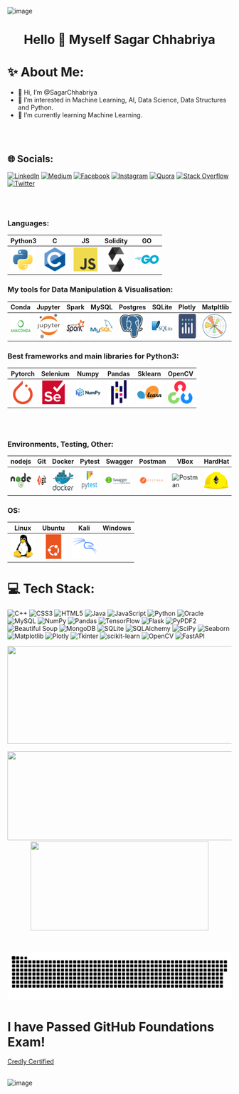 ![image](https://github.com/user-attachments/assets/2af29d74-629a-45c2-9f8b-bb3551138679)

<h1 align="center">Hello 👋 Myself Sagar Chhabriya<h1/>
  
# ✨ About Me: 
- 👋 Hi, I’m @SagarChhabriya
- 👀 I’m interested in Machine Learning, AI, Data Science, Data Structures and Python.
- 🌱 I’m currently learning Machine Learning.
<!-- - 💞️ I’m looking to collaborate on ...
<!-- - 📫 How to reach me ... -->
<!-- -😄 Pronouns: He/Him -->
<!-- - ⚡ Fun fact: ___ -->


<br></br>

## 🌐 Socials:
[![LinkedIn](https://img.shields.io/badge/LinkedIn-%230077B5.svg?logo=linkedin&logoColor=white)](https://www.linkedin.com/in/sagar-chhabriya/)
[![Medium](https://img.shields.io/badge/Medium-12100E?logo=medium&logoColor=white)](https://medium.com/@sagarchhabriya33)
[![Facebook](https://img.shields.io/badge/Facebook-%231877F2.svg?logo=Facebook&logoColor=white)](https://web.facebook.com/sagar.chhabriya.71)
[![Instagram](https://img.shields.io/badge/Instagram-%23E4405F.svg?logo=Instagram&logoColor=white)](https://www.instagram.com/sagar.chhabriya7327/)
[![Quora](https://img.shields.io/badge/Quora-%23B92B27.svg?logo=Quora&logoColor=white)](https://www.quora.com/profile/Sagar-Chhabriya-5)
[![Stack Overflow](https://img.shields.io/badge/-Stackoverflow-FE7A16?logo=stack-overflow&logoColor=white)](https://stackoverflow.com/users/26491667/sagar-chhabriya)
[![Twitter](https://img.shields.io/badge/Twitter-%231DA1F2.svg?logo=Twitter&logoColor=white)](https://twitter.com/SagarChhabriya)

<br></br>


### Languages:
| Python3 | C | JS | Solidity | GO |
|----------|----------|----------|-----|-----|
|  <img src="https://github.com/devicons/devicon/blob/master/icons/python/python-original.svg" title="Python"  alt="Python" width="55" height="55"/> |  <img src="https://github.com/devicons/devicon/blob/master/icons/c/c-original.svg" title="C"  alt="C" width="55" height="55"/> |  <img src="https://github.com/devicons/devicon/blob/master/icons/javascript/javascript-original.svg" title="JavaScript" alt="JavaScript" width="55" height="55"/> |  <img src="https://github.com/devicons/devicon/blob/master/icons/solidity/solidity-original.svg" title="Solidity" alt="Solidity" width="55" height="55"/>|  <img src="https://github.com/devicons/devicon/blob/master/icons/go/go-original-wordmark.svg" title="Solidity" alt="Solidity" width="55" height="55"/>| 

### My tools for Data Manipulation & Visualisation:

| Conda | Jupyter | Spark | MySQL | Postgres | SQLite | Plotly | Matpltlib |
|----------|----------|----------|----------|----------|----------|----------|----------|
|<img src="https://github.com/devicons/devicon/blob/master/icons/anaconda/anaconda-original-wordmark.svg" title="Anaconda" alt="Conda" width="55" height="55"/>|<img src="https://github.com/devicons/devicon/blob/master/icons/jupyter/jupyter-original-wordmark.svg" title="Jupiter" alt="Jupiter" width="55" height="55"/>|<img src="https://github.com/devicons/devicon/blob/master/icons/apachespark/apachespark-original-wordmark.svg" title="Spark" alt="Spark" width="55" height="55"/>|<img src="https://github.com/devicons/devicon/blob/master/icons/mysql/mysql-original-wordmark.svg" title="MySQL" alt="MySQL" width="55" height="55"/>|<img src="https://github.com/devicons/devicon/blob/master/icons/postgresql/postgresql-original.svg" title="pg" alt="pg" width="55" height="55"/>|<img src="https://github.com/devicons/devicon/blob/master/icons/sqlite/sqlite-original-wordmark.svg" title="SQLite" alt="SQLite" width="55" height="55"/>|<img src="https://github.com/devicons/devicon/blob/master/icons/plotly/plotly-original.svg" title="plotly" alt="pltly" width="55" height="55"/> | <img src="https://github.com/devicons/devicon/blob/master/icons/matplotlib/matplotlib-original.svg" title="plotly" alt="pltly" width="55" height="55"/> |

### Best frameworks and main libraries for Python3:

| Pytorch | Selenium | Numpy | Pandas | Sklearn | OpenCV |
|----------|----------|----------|----------|----------|----------|
|  <img src="https://github.com/devicons/devicon/blob/master/icons/pytorch/pytorch-original.svg" title="Pytorch"  alt="Pytorch" width="55" height="55"/>|  <img src="https://github.com/devicons/devicon/blob/master/icons/selenium/selenium-original.svg" title="Selenium"  alt="Selenium" width="55" height="55"/>|  <img src="https://github.com/devicons/devicon/blob/master/icons/numpy/numpy-original-wordmark.svg" title="Numpy" alt="Numpy" width="55" height="55"/>|  <img src="https://github.com/devicons/devicon/blob/master/icons/pandas/pandas-original.svg" title="Pandas" alt="Pandas" width="55" height="55"/>|  <img src="https://github.com/devicons/devicon/blob/master/icons/scikitlearn/scikitlearn-original.svg" title="sklearn" alt="sklearn" width="55" height="55"/>| <img src="https://github.com/devicons/devicon/blob/master/icons/opencv/opencv-original.svg" title="mpl" alt="mpl" width="55" height="55"/>|




<br></br>

### Environments, Testing, Other:

| nodejs | Git | Docker | Pytest | Swagger | Postman | VBox | HardHat |
|----------|----------|----------|----------|----------|----------|----------|----------|
|<img src="https://github.com/devicons/devicon/blob/master/icons/nodejs/nodejs-original-wordmark.svg" title="nodejs" alt="NodeJS" width="55" height="55"/>|<img src="https://github.com/devicons/devicon/blob/master/icons/git/git-original-wordmark.svg" title="Git" alt="Git" width="55" height="55"/>|<img src="https://github.com/devicons/devicon/blob/master/icons/docker/docker-original-wordmark.svg" title="Docker" alt="Docker" width="55" height="55"/>|<img src="https://github.com/devicons/devicon/blob/master/icons/pytest/pytest-original-wordmark.svg" title="pytest" alt="pytest" width="55" height="55"/>|  <img src="https://github.com/devicons/devicon/blob/master/icons/swagger/swagger-original-wordmark.svg" title="Swagger" alt="Swagger" width="55" height="55"/>|  <img src="https://github.com/devicons/devicon/blob/master/icons/postman/postman-original-wordmark.svg" title="Postman" alt="Postman" width="55" height="55"/>|<img src="https://banner2.cleanpng.com/20190501/xvt/kisspng-computer-icons-virtualbox-portable-network-graphic-virtualbox-icon-of-line-style-available-in-svg-5cca247f73f9e3.6112721115567514874751.jpg" title="Postman" alt="Postman" width="55" height="55"/>| <img src="https://github.com/devicons/devicon/blob/master/icons/hardhat/hardhat-original.svg" title="Swagger" alt="Swagger" width="55" height="55"/>|



### OS:

| Linux | Ubuntu | Kali | Windows|
|----------|----------|----------|----------|
| <img src="https://github.com/devicons/devicon/blob/master/icons/linux/linux-original.svg" title="Linux" alt="Linux" width="55" height="55"/> | <img src="https://github.com/devicons/devicon/blob/master/icons/ubuntu/ubuntu-original.svg" title="Ubuntu" alt="Ubuntu" width="55" height="55"/> | <img src="https://github.com/canaleal/devicon/blob/new-icon-kali-linux/icons/kalilinux/kalilinux-original-wordmark.svg" title="Linux" alt="Linux" width="55" height="55"/> |


# 💻 Tech Stack:
![C++](https://img.shields.io/badge/c++-%2300599C.svg?style=for-the-badge&logo=c%2B%2B&logoColor=white)
![CSS3](https://img.shields.io/badge/css3-%231572B6.svg?style=for-the-badge&logo=css3&logoColor=white) 
![HTML5](https://img.shields.io/badge/html5-%23E34F26.svg?style=for-the-badge&logo=html5&logoColor=white) 
![Java](https://img.shields.io/badge/java-%23ED8B00.svg?style=for-the-badge&logo=openjdk&logoColor=white) 
![JavaScript](https://img.shields.io/badge/javascript-%23323330.svg?style=for-the-badge&logo=javascript&logoColor=%23F7DF1E) 
![Python](https://img.shields.io/badge/python-3670A0?style=for-the-badge&logo=python&logoColor=ffdd54) 
![Oracle](https://img.shields.io/badge/Oracle-F80000?style=for-the-badge&logo=oracle&logoColor=white) 
![MySQL](https://img.shields.io/badge/mysql-%2300000f.svg?style=for-the-badge&logo=mysql&logoColor=white) 
![NumPy](https://img.shields.io/badge/NumPy-%23013243.svg?style=for-the-badge&logo=numpy&logoColor=white)
![Pandas](https://img.shields.io/badge/Pandas-%23150458.svg?style=for-the-badge&logo=pandas&logoColor=white)
![TensorFlow](https://img.shields.io/badge/TensorFlow-%23FF6F00.svg?style=for-the-badge&logo=tensorflow&logoColor=white)
![Flask](https://img.shields.io/badge/Flask-%23000.svg?style=for-the-badge&logo=flask&logoColor=white)
![PyPDF2](https://img.shields.io/badge/PyPDF2-%23FFD43B.svg?style=for-the-badge&logoColor=white)
![Beautiful Soup](https://img.shields.io/badge/Beautiful%20Soup-%234EAA25.svg?style=for-the-badge&logoColor=white)
![MongoDB](https://img.shields.io/badge/MongoDB-%234EA94B.svg?style=for-the-badge&logo=mongodb&logoColor=white)
![SQLite](https://img.shields.io/badge/SQLite-%2307405E.svg?style=for-the-badge&logo=sqlite&logoColor=white)
![SQLAlchemy](https://img.shields.io/badge/SQLAlchemy-%23FF4B4B.svg?style=for-the-badge&logoColor=white)
![SciPy](https://img.shields.io/badge/SciPy-%230C55A5.svg?style=for-the-badge&logo=scipy&logoColor=white)
![Seaborn](https://img.shields.io/badge/Seaborn-%2343B02A.svg?style=for-the-badge&logoColor=white)
![Matplotlib](https://img.shields.io/badge/Matplotlib-%23F37626.svg?style=for-the-badge&logo=matplotlib&logoColor=white)
![Plotly](https://img.shields.io/badge/Plotly-%233F4F75.svg?style=for-the-badge&logo=plotly&logoColor=white)
![Tkinter](https://img.shields.io/badge/Tkinter-%2345B8D8.svg?style=for-the-badge&logoColor=white)
![scikit-learn](https://img.shields.io/badge/scikit--learn-%23F7931E.svg?style=for-the-badge&logo=scikit-learn&logoColor=white)
![OpenCV](https://img.shields.io/badge/OpenCV-%23FF6F00.svg?style=for-the-badge&logo=opencv&logoColor=white)
![FastAPI](https://img.shields.io/badge/FastAPI-%2307405E.svg?style=for-the-badge&logoColor=white)


<!---
### It's not technology, but I use it. The section will be changed soon.:
  <img src="https://github.com/devicons/devicon/blob/master/icons/latex/latex-original.svg" title="Latex" alt="Latex" width="40" width="30" height="30"/>
  <img src="https://github.com/devicons/devicon/blob/master/icons/ssh/ssh-original.svg" title="ssh" alt="ssh" width="30" height="30"/>
  <img src="https://github.com/devicons/devicon/blob/master/icons/xml/xml-original.svg" title="xml" alt="xml" width="30" height="30"/>
  <img src="https://github.com/devicons/devicon/blob/master/icons/yaml/yaml-original.svg" title="yaml" alt="yaml" width="30" height="30"/>
  <img src="https://github.com/devicons/devicon/blob/master/icons/json/json-original.svg" title="json" alt="json" width="30" height="30"/>
  <img src="https://github.com/devicons/devicon/blob/master/icons/vscode/vscode-original-wordmark.svg" title="vsc" alt="vsc" width="30" height="30"/>
  <img src="https://github.com/devicons/devicon/blob/master/icons/pycharm/pycharm-original.svg" title="PC" alt="PC" width="30" height="30"/>
  <img src="https://github.com/devicons/devicon/blob/master/icons/clion/clion-original.svg" title="cl" alt="CL" width="30" height="30"/>
  <img src="https://github.com/devicons/devicon/blob/master/icons/datagrip/datagrip-original.svg" title="dg" alt="dg" width="30" height="30"/>  
  <img src="https://github.com/devicons/devicon/blob/master/icons/gitlab/gitlab-original-wordmark.svg" title="GitLab" alt="GitLab" width="30" height="30"/>
  <img src="https://github.com/devicons/devicon/blob/master/icons/confluence/confluence-original-wordmark.svg" title="Confluence" alt="Confluence" width="30" height="30"/>
  <img src="https://github.com/devicons/devicon/blob/master/icons/jira/jira-original-wordmark.svg" title="Jira" alt="Jira" width="30" height="30"/>


--->
<!---
# 📊 GitHub Stats:
![](https://github-readme-stats.vercel.app/api?username=SagarChhabriya&theme=dark&hide_border=false&include_all_commits=true&count_private=false)<br/>
<br></br>

![](https://github-readme-streak-stats.herokuapp.com/?user=SagarChhabriya&theme=dark&hide_border=false)<br/>
<br></br>

![](https://github-readme-stats.vercel.app/api/top-langs/?username=SagarChhabriya&theme=dark&hide_border=false&include_all_commits=true&count_private=false&layout=compact)
<br></br>

## 🏆 GitHub Trophies
![](https://github-profile-trophy.vercel.app/?username=SagarChhabriya&theme=radical&no-frame=true&no-bg=true&margin-w=4)
<br></br>

<!---
### 🔝 Top Contributed Repo
![](https://github-contributor-stats.vercel.app/api?username=SagarChhabriya&limit=5&theme=dark&combine_all_yearly_contributions=true)
<br></br>
--->


<p align="center">
  <img width="800" height="220" src="https://streak-stats.demolab.com?user=SagarChhabriya&theme=highcontrast&hide_border=true&border_radius=5&card_width=800">
</p>


<p align="center">
  <img width="600" height="200" src="https://github-readme-stats.vercel.app/api?username=SagarChhabriya&show_icons=true&theme=vision-friendly-dark">
  <img width="400" height="200" src="https://github-readme-stats.vercel.app/api/top-langs/?username=SagarChhabriya&size_weight=0.5&count_weight=0.3&layout=compact&theme=vision-friendly-dark">
</p>
 
<div id="header" align="center">
  <img src="https://komarev.com/ghpvc/?username=SagarChhabriya&style=for-the-badge&color=orange" alt=""/>
</div>

<p align="center">
 <img width="1000" src="github-snake.svg" alt="snake"/>
</p>

# I have Passed GitHub Foundations Exam!

[Credly Certified](https://www.credly.com/badges/ad76b653-1048-4090-bcf6-605bf97148ad/print)<br><br>

![image](https://github.com/SagarChhabriya/SagarChhabriya/assets/129516589/c4caaf5e-8b1c-45ab-aae0-e9552260f3d4)


<!---
SagarChhabriya/SagarChhabriya is a ✨ special ✨ repository because its `README.md` (this file) appears on your GitHub profile.
You can click the Preview link to take a look at your changes.
--->
